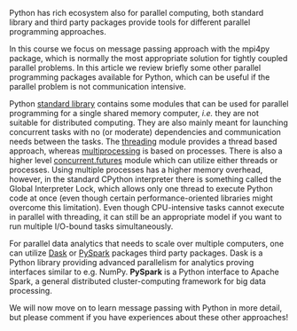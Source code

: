 <!-- Title: Parallel programming with Python -->

<!-- Short description:

In this article we give overview of parallel programming utilities in Python
ecosystem.

-->

Python has rich ecosystem also for parallel computing, both standard
library and third party packages provide tools for different parallel
programming approaches. 

In this course we focus on message passing approach with the mpi4py
package, which is normally the most appropriate solution for tightly
coupled parallel problems. In this article we review briefly some
other parallel programming packages available for Python, which can be
useful if the parallel problem is not communication intensive.

Python [standard library](https://docs.python.org/3/library/concurrency.html) 
contains some modules that can be used for parallel programming for a
single shared memory computer, *i.e.* they are not suitable for
distributed computing. They are also mainly meant for launching
concurrent tasks with no (or moderate) dependencies and communication
needs between the tasks. The
[threading](https://docs.python.org/3/library/threading.html) module
provides a thread based approach, whereas
[multiprocessing](https://docs.python.org/3/library/multiprocessing.html)
is based on processes. There is also a higher level
[concurrent.futures](https://docs.python.org/3/library/concurrent.futures.html)
module which can utilize either threads or processes. Using multiple
processes has a higher memory overhead, however, in the standard
CPython interpreter there is something called the Global Interpreter
Lock, which allows only one thread to execute Python code at once
(even though certain performance-oriented libraries might overcome
this limitation). Even though CPU-intensive tasks cannot execute in
parallel with threading, it can still be an appropriate model if you
want to run multiple I/O-bound tasks simultaneously. 

For parallel data analytics that needs to scale over multiple
computers, one can utilize [Dask](https://dask.org/) or
[PySpark](https://spark.apache.org/docs/latest/api/python/pyspark.html)
packages third party packages. Dask is a Python library providing
advanced parallelism for analytics proving interfaces similar to
e.g. NumPy. **PySpark** is a Python interface to Apache Spark, a
general distributed cluster-computing framework for big data processing. 

We will now move on to learn message passing with Python in more
detail, but please comment if you have experiences about these other
approaches!
